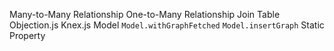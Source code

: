 Many-to-Many Relationship
One-to-Many Relationship
Join Table
Objection.js
Knex.js
Model
`Model.withGraphFetched`
`Model.insertGraph`
Static Property
